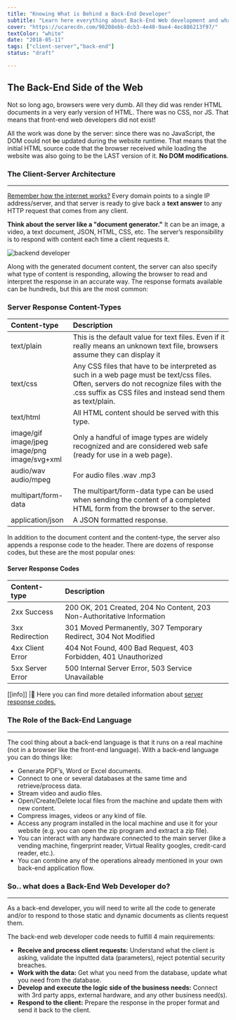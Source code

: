 ```yaml
---
title: "Knowing What is Behind a Back-End Developer"
subtitle: "Learn here everything about Back-End Web development and what it takes to become Back-End developer"
cover: "https://ucarecdn.com/98208ebb-dcb3-4e40-9ae4-4ec886213f97/"
textColor: "white"
date: "2018-05-11"
tags: ["client-server","back-end"]
status: "draft"

---
```


## The Back-End Side of the Web

Not so long ago, browsers were very dumb.  All they did was render HTML documents in a very early version of HTML.  There was no CSS, nor JS.  That means that front-end web developers did not exist!

All the work was done by the server: since there was no JavaScript, the DOM could not ~~be~~ updated during the website runtime.  That means that the initial HTML source code that the browser received while loading the website was also going to be the LAST version of it.  **No DOM modifications**.

### The Client-Server Architecture
***

[Remember how the internet works?](https://www.youtube.com/watch?v=UiBT3Kj8KBM)  Every domain points to a single IP address/server, and that server is ready to give back a **text answer** to any HTTP request that comes from any client.

**Think about the server like a "document generator."**  It can be an image, a video, a text document, JSON, HTML, CSS, etc.  The server’s responsibility is to respond with content each time a client requests it.

![backend developer](https://ucarecdn.com/2c0000ef-2907-43cb-80ed-2ba4f194b83e/)

Along with the generated document content, the server can also specify what type of content is responding, allowing the browser to read and interpret the response in an accurate way.  The response formats available can be hundreds, but this are the most common:

### Server Response Content-Types

|**Content-type**   |**Description**   |
|:------------------|:-----------------|
|text/plain          |This is the default value for text files.  Even if it really means an unknown text file, browsers assume they can display it     |
|text/css      |Any CSS files that have to be interpreted as such in a web page must be text/css files.  Often, servers do not recognize files with the .css suffix as CSS files and instead send them as text/plain.      |
|text/html        |All HTML content should be served with this type.     |
|image/gif<br>image/jpeg<br>image/png<br>image/svg+xml     |Only a handful of image types are widely recognized and are considered web safe (ready for use in a web page).    |
|audio/wav<br>audio/mpeg     |For audio files .wav .mp3    |
|multipart/form-data     |The multipart/form-data type can be used when sending the content of a completed HTML form from the browser to the server.    |
|application/json     |A JSON formatted response.     |

In addition to the document content and the content-type, the server also appends a response code to the header.  There are dozens of response codes, but these are the most popular ones:

#### Server Response Codes

|**Content-type**   |**Description**   |
|:------------------|:-----------------|
|2xx Success      |200 OK, 201 Created, 204 No Content, 203 Non-Authoritative Information    |
|3xx Redirection    |301 Moved Permanently, 307 Temporary Redirect, 304 Not Modified    |
|4xx Client Error    |404 Not Found, 400 Bad Request, 403 Forbidden, 401 Unauthorized    |
|5xx Server Error     |500 Internal Server Error, 503 Service Unavailable    |


[[info]]
|:link: Here you can find more detailed information about [server response codes.](https://www.restapitutorial.com/httpstatuscodes.html)

### The Role of the Back-End Language
***

The cool thing about a back-end language is that it runs on a real machine (not in a browser like the front-end language).  With a back-end language you can do things like:

+ Generate PDF’s, Word or Excel documents.
+ Connect to one or several databases at the same time and retrieve/process data.
+ Stream video and audio files.
+ Open/Create/Delete local files from the machine and update them with new content.
+ Compress images, videos or any kind of file.
+ Access any program installed in the local machine and use it for your website (e.g. you can open the zip program and extract a zip file).
+ You can interact with any hardware connected to the main server (like a vending machine, fingerprint reader, Virtual Reality googles, credit-card reader, etc.).
+ You can combine any of the operations already mentioned in your own back-end application flow.
  
###  So.. what does a Back-End Web Developer do?
***

As a back-end developer, you will need to write all the code to generate and/or to respond to those static and dynamic documents as clients request them.

The back-end web developer code needs to fulfill 4 main requirements:

+ **Receive and process client requests:**  Understand what the client is asking, validate the inputted data (parameters), reject potential security breaches.
+ **Work with the data:**  Get what you need from the database, update what you need from the database.
+ **Develop and execute the logic side of the business needs:**  Connect with 3rd party apps, external hardware, and any other business need(s).
+ **Respond to the client:**  Prepare the response in the proper format and send it back to the client.




